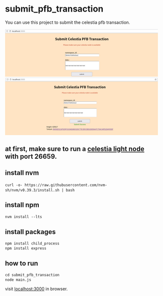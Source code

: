 # submit_pfb_transaction

You can use this project to submit the celestia pfb transaction.

![Alt text](Screenshot_20230507_213119.png)
![Alt text](Screenshot_20230507_213144.png)

## at first, make sure to run a [celestia light node](https://docs.celestia.org/nodes/light-node/) with port 26659.

## install nvm

`curl -o- https://raw.githubusercontent.com/nvm-sh/nvm/v0.39.3/install.sh | bash`

## install npm 

`nvm install --lts`

## install packages

```
npm install child_process
npm install express
```

## how to run

```
cd submit_pfb_transaction
node main.js
```

visit [localhost:3000](localhost:3000) in browser.

